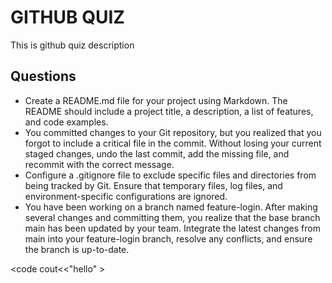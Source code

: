 # GITHUB QUIZ 
 This is github quiz description 
## Questions 

   - Create a README.md file for your project using Markdown. The README should include a project title, a description, a list of features, and code examples.
   - You committed changes to your Git repository, but you realized that you forgot to include a critical file in the commit. Without losing your current staged changes, undo the last commit, add the missing file, and recommit with the correct message.
   - Configure a .gitignore file to exclude specific files and directories from being tracked by Git. Ensure that temporary files, log files, and environment-specific configurations are ignored.
   - You have been working on a branch named feature-login. After making several changes and committing them, you realize that the base branch main has been updated by your team. Integrate the latest changes from main into your feature-login branch, resolve any conflicts, and ensure the branch is up-to-date.

   <code cout<<"hello" >

